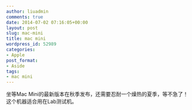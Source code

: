 ```yaml
---
author: liuadmin
comments: true
date: 2014-07-02 07:16:05+00:00
layout: post
slug: mac-mini
title: mac mini
wordpress_id: 52989
categories:
- Apple
post_format:
- Aside
tags:
- mac mini
---
```


坐等Mac Mini的最新版本在秋季发布，还需要忍耐一个燥热的夏季，等不急了！这个机器适合用在Lab测试机。
